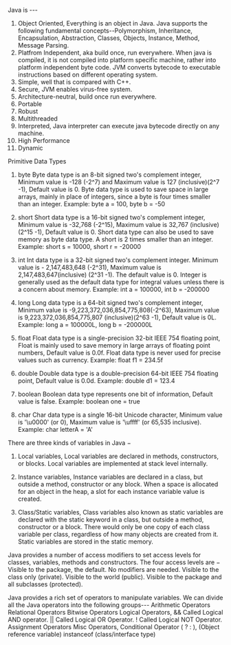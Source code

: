 Java is ---
1. Object Oriented, Everything is an object in Java. Java supports the following fundamental concepts--Polymorphism, Inheritance, Encapsulation, Abstraction, Classes, Objects, Instance, Method, Message Parsing.
2. Platfrom Independent, aka build once, run everywhere. When java is compiled, it is not compiled into platform specific machine, rather into platform independent byte code. JVM converts bytecode to executable instructions based on different operating system. 
3. Simple, well that is compared with C++.
4. Secure, JVM enables virus-free system. 
5. Architecture-neutral, build once run everywhere.
6. Portable 
7. Robust
8. Multithreaded
9. Interpreted, Java interpreter can execute java bytecode directly on any machine.
11. High Performance
12. Dynamic 

Primitive Data Types
1. byte
Byte data type is an 8-bit signed two's complement integer, Minimum value is -128 (-2^7) and Maximum value is 127 (inclusive)(2^7 -1), Default value is 0. Byte data type is used to save space in large arrays, mainly in place of integers, since a byte is four times smaller than an integer. Example: byte a = 100, byte b = -50

2. short
Short data type is a 16-bit signed two's complement integer, Minimum value is -32,768 (-2^15), Maximum value is 32,767 (inclusive) (2^15 -1), Default value is 0. Short data type can also be used to save memory as byte data type. A short is 2 times smaller than an integer. Example: short s = 10000, short r = -20000

3. int
Int data type is a 32-bit signed two's complement integer. Minimum value is - 2,147,483,648 (-2^31), Maximum value is 2,147,483,647(inclusive) (2^31 -1). The default value is 0. Integer is generally used as the default data type for integral values unless there is a concern about memory. Example: int a = 100000, int b = -200000

4. long
Long data type is a 64-bit signed two's complement integer, Minimum value is -9,223,372,036,854,775,808(-2^63), Maximum value is 9,223,372,036,854,775,807 (inclusive)(2^63 -1), Default value is 0L. Example: long a = 100000L, long b = -200000L

5. float
Float data type is a single-precision 32-bit IEEE 754 floating point, Float is mainly used to save memory in large arrays of floating point numbers, Default value is 0.0f. Float data type is never used for precise values such as currency. Example: float f1 = 234.5f

6. double
Double data type is a double-precision 64-bit IEEE 754 floating point, Default value is 0.0d. Example: double d1 = 123.4

7. boolean
Boolean data type represents one bit of information, Default value is false. Example: boolean one = true

8. char
Char data type is a single 16-bit Unicode character, Minimum value is '\u0000' (or 0), Maximum value is '\uffff' (or 65,535 inclusive). Example: char letterA = 'A'

There are three kinds of variables in Java −
1. Local variables, Local variables are declared in methods, constructors, or blocks. 
Local variables are implemented at stack level internally.

2. Instance variables, Instance variables are declared in a class, but outside a method, constructor or any block. When a space is allocated for an object in the heap, a slot for each instance variable value is created.

3. Class/Static variables, Class variables also known as static variables are declared with the static keyword in a class, but outside a method, constructor or a block. There would only be one copy of each class variable per class, regardless of how many objects are created from it. Static variables are stored in the static memory. 

Java provides a number of access modifiers to set access levels for classes, variables, methods and constructors. The four access levels are −
Visible to the package, the default. No modifiers are needed.
Visible to the class only (private).
Visible to the world (public).
Visible to the package and all subclasses (protected).

Java provides a rich set of operators to manipulate variables. We can divide all the Java operators into the following groups---
Arithmetic Operators
Relational Operators
Bitwise Operators
Logical Operators, && Called Logical AND operator. || Called Logical OR Operator. ! Called Logical NOT Operator. 
Assignment Operators
Misc Operators, Conditional Operator ( ? : ), (Object reference variable) instanceof  (class/interface type)